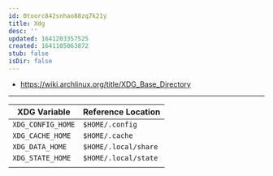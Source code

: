 ```yaml
---
id: 0toorc842snhao88zq7k21y
title: Xdg
desc: ''
updated: 1641203357525
created: 1641105063872
stub: false
isDir: false
---
```



- <https://wiki.archlinux.org/title/XDG_Base_Directory>

---

| XDG Variable      | Reference Location   |
| ----------------- | -------------------- |
| `XDG_CONFIG_HOME` | `$HOME/.config`      |
| `XDG_CACHE_HOME`  | `$HOME/.cache`       |
| `XDG_DATA_HOME`   | `$HOME/.local/share` |
| `XDG_STATE_HOME`  | `$HOME/.local/state` |
|                   |                      |
